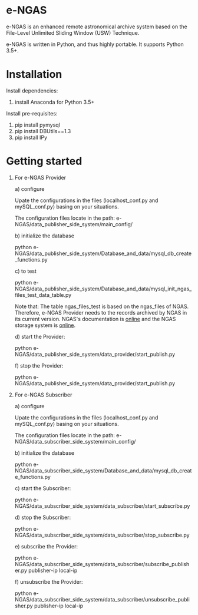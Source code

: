 # e-NGAS

e-NGAS is an enhanced remote astronomical archive system based on the File-Level  Unlimited Sliding Window (USW) Technique.

e-NGAS is written in Python, and thus highly portable. It supports Python 3.5+.

# Installation


Install dependencies:

1) install Anaconda for Python 3.5+

Install pre-requisites:

1) pip install pymysql
2) pip install DBUtils==1.3
3) pip install IPy

# Getting started

1. For e-NGAS Provider

	a) configure
	
	Upate the configurations in the files (localhost_conf.py and mySQL_conf.py) basing on your situations. 
	
	The configuration files locate in the path: e-NGAS/data_publisher_side_system/main_config/
	
	b) initialize the database
	
	python e-NGAS/data_publisher_side_system/Database_and_data/mysql_db_create_functions.py
	
	c) to test
	
	python e-NGAS/data_publisher_side_system/Database_and_data/mysql_init_ngas_files_test_data_table.py
	
	Note that:
	The table ngas_files_test is based on the ngas_files of NGAS. Therefore, e-NGAS Provider needs to the records archived by NGAS in its current version. NGAS's documentation is [online](https://ngas.readthedocs.io/en/master/) and the NGAS storage system is [online](https://github.com/ICRAR/ngas).
	
	d) start the Provider:
	
	python e-NGAS/data_publisher_side_system/data_provider/start_publish.py

	f) stop the Provider:
	
	python e-NGAS/data_publisher_side_system/data_provider/start_publish.py
	
	
2. For e-NGAS Subscriber

	a) configure
	
	Upate the configurations in the files (localhost_conf.py and mySQL_conf.py) basing on your situations. 
	
	The configuration files locate in the path: e-NGAS/data_subscriber_side_system/main_config/
	
	b) initialize the database
	
	python e-NGAS/data_subscriber_side_system/Database_and_data/mysql_db_create_functions.py
	
	c) start the Subscriber:
	
	python e-NGAS/data_subscriber_side_system/data_subscriber/start_subscribe.py
	
	d) stop the Subscriber:
	
	python e-NGAS/data_subscriber_side_system/data_subscriber/stop_subscribe.py
	
	e) subscribe the Provider:
	
	python e-NGAS/data_subscriber_side_system/data_subscriber/subscribe_publisher.py publisher-ip local-ip
	
	f) unsubscribe the Provider:
	
	python e-NGAS/data_subscriber_side_system/data_subscriber/unsubscribe_publisher.py publisher-ip local-ip
	
	
